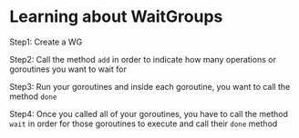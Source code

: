 # Learning about WaitGroups

Step1: Create a WG

Step2: Call the method `add` in order to indicate how many operations or goroutines you want to wait for

Step3: Run your goroutines and inside each goroutine, you want to call the method `done`

Step4: Once you called all of your goroutines, you have to call the method `wait` in order for those goroutines to execute and call their `done` method